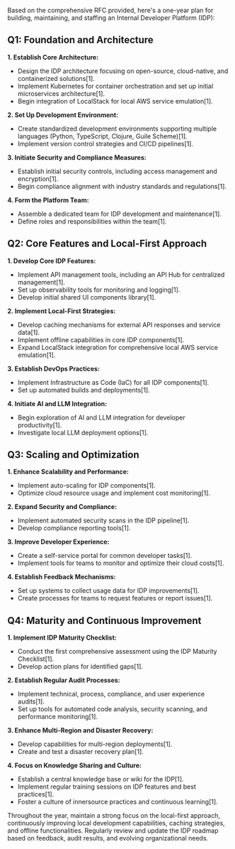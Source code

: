 Based on the comprehensive RFC provided, here's a one-year plan for building, maintaining, and staffing an Internal Developer Platform (IDP):

## Q1: Foundation and Architecture

**1. Establish Core Architecture:**
- Design the IDP architecture focusing on open-source, cloud-native, and containerized solutions[1].
- Implement Kubernetes for container orchestration and set up initial microservices architecture[1].
- Begin integration of LocalStack for local AWS service emulation[1].

**2. Set Up Development Environment:**
- Create standardized development environments supporting multiple languages (Python, TypeScript, Clojure, Guile Scheme)[1].
- Implement version control strategies and CI/CD pipelines[1].

**3. Initiate Security and Compliance Measures:**
- Establish initial security controls, including access management and encryption[1].
- Begin compliance alignment with industry standards and regulations[1].

**4. Form the Platform Team:**
- Assemble a dedicated team for IDP development and maintenance[1].
- Define roles and responsibilities within the team[1].

## Q2: Core Features and Local-First Approach

**1. Develop Core IDP Features:**
- Implement API management tools, including an API Hub for centralized management[1].
- Set up observability tools for monitoring and logging[1].
- Develop initial shared UI components library[1].

**2. Implement Local-First Strategies:**
- Develop caching mechanisms for external API responses and service data[1].
- Implement offline capabilities in core IDP components[1].
- Expand LocalStack integration for comprehensive local AWS service emulation[1].

**3. Establish DevOps Practices:**
- Implement Infrastructure as Code (IaC) for all IDP components[1].
- Set up automated builds and deployments[1].

**4. Initiate AI and LLM Integration:**
- Begin exploration of AI and LLM integration for developer productivity[1].
- Investigate local LLM deployment options[1].

## Q3: Scaling and Optimization

**1. Enhance Scalability and Performance:**
- Implement auto-scaling for IDP components[1].
- Optimize cloud resource usage and implement cost monitoring[1].

**2. Expand Security and Compliance:**
- Implement automated security scans in the IDP pipeline[1].
- Develop compliance reporting tools[1].

**3. Improve Developer Experience:**
- Create a self-service portal for common developer tasks[1].
- Implement tools for teams to monitor and optimize their cloud costs[1].

**4. Establish Feedback Mechanisms:**
- Set up systems to collect usage data for IDP improvements[1].
- Create processes for teams to request features or report issues[1].

## Q4: Maturity and Continuous Improvement

**1. Implement IDP Maturity Checklist:**
- Conduct the first comprehensive assessment using the IDP Maturity Checklist[1].
- Develop action plans for identified gaps[1].

**2. Establish Regular Audit Processes:**
- Implement technical, process, compliance, and user experience audits[1].
- Set up tools for automated code analysis, security scanning, and performance monitoring[1].

**3. Enhance Multi-Region and Disaster Recovery:**
- Develop capabilities for multi-region deployments[1].
- Create and test a disaster recovery plan[1].

**4. Focus on Knowledge Sharing and Culture:**
- Establish a central knowledge base or wiki for the IDP[1].
- Implement regular training sessions on IDP features and best practices[1].
- Foster a culture of innersource practices and continuous learning[1].

Throughout the year, maintain a strong focus on the local-first approach, continuously improving local development capabilities, caching strategies, and offline functionalities. Regularly review and update the IDP roadmap based on feedback, audit results, and evolving organizational needs.
